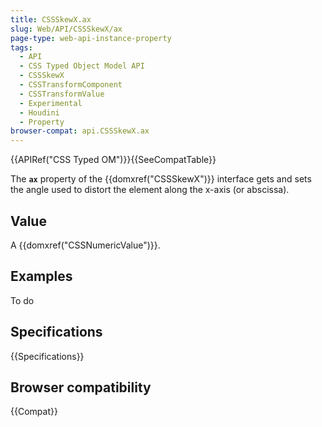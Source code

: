 ```yaml
---
title: CSSSkewX.ax
slug: Web/API/CSSSkewX/ax
page-type: web-api-instance-property
tags:
  - API
  - CSS Typed Object Model API
  - CSSSkewX
  - CSSTransformComponent
  - CSSTransformValue
  - Experimental
  - Houdini
  - Property
browser-compat: api.CSSSkewX.ax
---
```


{{APIRef("CSS Typed OM")}}{{SeeCompatTable}}

The **`ax`** property of the
{{domxref("CSSSkewX")}} interface gets and sets the angle used to distort the element
along the x-axis (or abscissa).

## Value

A {{domxref("CSSNumericValue")}}.

## Examples

To do

## Specifications

{{Specifications}}

## Browser compatibility

{{Compat}}
